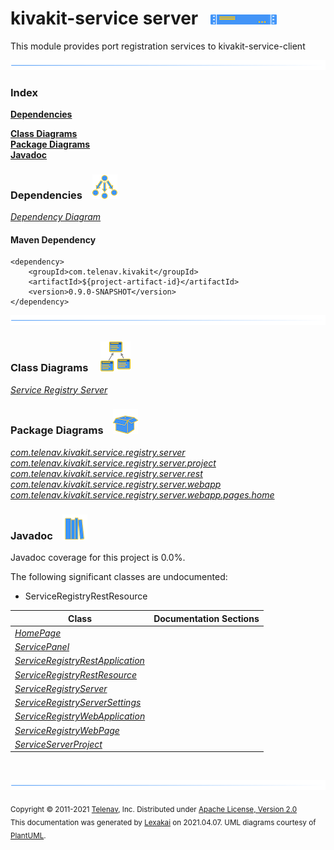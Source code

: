 # kivakit-service server &nbsp;&nbsp;![](../../documentation/images/server-16.png)

This module provides port registration services to kivakit-service-client

![](documentation/images/horizontal-line.png)

### Index

[**Dependencies**](#dependencies)  

[**Class Diagrams**](#class-diagrams)  
[**Package Diagrams**](#package-diagrams)  
[**Javadoc**](#javadoc)

### Dependencies <a name="dependencies"></a> &nbsp;&nbsp; ![](documentation/images/dependencies-40.png)

[*Dependency Diagram*](documentation/diagrams/dependencies.svg)

#### Maven Dependency

    <dependency>
        <groupId>com.telenav.kivakit</groupId>
        <artifactId>${project-artifact-id}</artifactId>
        <version>0.9.0-SNAPSHOT</version>
    </dependency>
![](documentation/images/horizontal-line.png)

[//]: # (start-user-text)



[//]: # (end-user-text)

### Class Diagrams <a name="class-diagrams"></a> &nbsp; &nbsp; ![](documentation/images/diagram-48.png)

[*Service Registry Server*](documentation/diagrams/diagram-server.svg)  

### Package Diagrams <a name="package-diagrams"></a> &nbsp;&nbsp; ![](documentation/images/box-40.png)

[*com.telenav.kivakit.service.registry.server*](documentation/diagrams/com.telenav.kivakit.service.registry.server.svg)  
[*com.telenav.kivakit.service.registry.server.project*](documentation/diagrams/com.telenav.kivakit.service.registry.server.project.svg)  
[*com.telenav.kivakit.service.registry.server.rest*](documentation/diagrams/com.telenav.kivakit.service.registry.server.rest.svg)  
[*com.telenav.kivakit.service.registry.server.webapp*](documentation/diagrams/com.telenav.kivakit.service.registry.server.webapp.svg)  
[*com.telenav.kivakit.service.registry.server.webapp.pages.home*](documentation/diagrams/com.telenav.kivakit.service.registry.server.webapp.pages.home.svg)  

### Javadoc <a name="javadoc"></a> &nbsp;&nbsp; ![](documentation/images/books-40.png)

Javadoc coverage for this project is 0.0%.

The following significant classes are undocumented:  

- ServiceRegistryRestResource

| Class | Documentation Sections |
|---|---|
| [*HomePage*](https://telenav.github.io/kivakit/javadoc/kivakit.service.registry/com/telenav/kivakit/service/registry/server/webapp/pages/home/HomePage.html) |  |  
| [*ServicePanel*](https://telenav.github.io/kivakit/javadoc/kivakit.service.registry/com/telenav/kivakit/service/registry/server/webapp/pages/home/ServicePanel.html) |  |  
| [*ServiceRegistryRestApplication*](https://telenav.github.io/kivakit/javadoc/kivakit.service.registry/com/telenav/kivakit/service/registry/server/rest/ServiceRegistryRestApplication.html) |  |  
| [*ServiceRegistryRestResource*](https://telenav.github.io/kivakit/javadoc/kivakit.service.registry/com/telenav/kivakit/service/registry/server/rest/ServiceRegistryRestResource.html) |  |  
| [*ServiceRegistryServer*](https://telenav.github.io/kivakit/javadoc/kivakit.service.registry/com/telenav/kivakit/service/registry/server/ServiceRegistryServer.html) |  |  
| [*ServiceRegistryServerSettings*](https://telenav.github.io/kivakit/javadoc/kivakit.service.registry/com/telenav/kivakit/service/registry/server/ServiceRegistryServerSettings.html) |  |  
| [*ServiceRegistryWebApplication*](https://telenav.github.io/kivakit/javadoc/kivakit.service.registry/com/telenav/kivakit/service/registry/server/webapp/ServiceRegistryWebApplication.html) |  |  
| [*ServiceRegistryWebPage*](https://telenav.github.io/kivakit/javadoc/kivakit.service.registry/com/telenav/kivakit/service/registry/server/webapp/ServiceRegistryWebPage.html) |  |  
| [*ServiceServerProject*](https://telenav.github.io/kivakit/javadoc/kivakit.service.registry/com/telenav/kivakit/service/registry/server/project/ServiceServerProject.html) |  |  

[//]: # (start-user-text)



[//]: # (end-user-text)

<br/>

![](documentation/images/horizontal-line.png)

<sub>Copyright &#169; 2011-2021 [Telenav](http://telenav.com), Inc. Distributed under [Apache License, Version 2.0](LICENSE)</sub>  
<sub>This documentation was generated by [Lexakai](https://github.com/Telenav/lexakai) on 2021.04.07. UML diagrams courtesy
of [PlantUML](http://plantuml.com).</sub>

